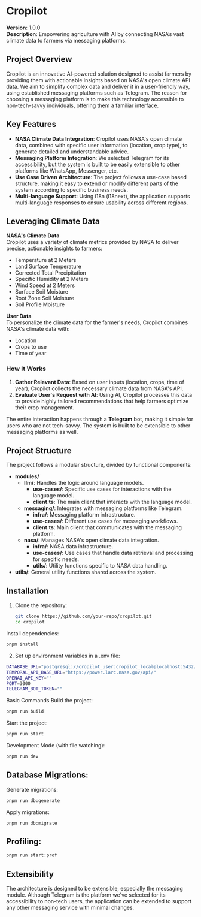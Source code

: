 # Cropilot

**Version**: 1.0.0  
**Description**: Empowering agriculture with AI by connecting NASA’s vast climate data to farmers via messaging platforms.

## Project Overview

Cropilot is an innovative AI-powered solution designed to assist farmers by providing them with actionable insights based on NASA's open climate API data. We aim to simplify complex data and deliver it in a user-friendly way, using established messaging platforms such as Telegram. The reason for choosing a messaging platform is to make this technology accessible to non-tech-savvy individuals, offering them a familiar interface.

## Key Features

- **NASA Climate Data Integration**: Cropilot uses NASA's open climate data, combined with specific user information (location, crop type), to generate detailed and understandable advice.
- **Messaging Platform Integration**: We selected Telegram for its accessibility, but the system is built to be easily extensible to other platforms like WhatsApp, Messenger, etc.
- **Use Case Driven Architecture**: The project follows a use-case based structure, making it easy to extend or modify different parts of the system according to specific business needs.
- **Multi-language Support**: Using i18n (i18next), the application supports multi-language responses to ensure usability across different regions.

## Leveraging Climate Data

**NASA's Climate Data**  
Cropilot uses a variety of climate metrics provided by NASA to deliver precise, actionable insights to farmers:
- Temperature at 2 Meters
- Land Surface Temperature
- Corrected Total Precipitation
- Specific Humidity at 2 Meters
- Wind Speed at 2 Meters
- Surface Soil Moisture
- Root Zone Soil Moisture
- Soil Profile Moisture

**User Data**  
To personalize the climate data for the farmer's needs, Cropilot combines NASA's climate data with:
- Location
- Crops to use
- Time of year

### How It Works
1. **Gather Relevant Data**: Based on user inputs (location, crops, time of year), Cropilot collects the necessary climate data from NASA's API.
2. **Evaluate User's Request with AI**: Using AI, Cropilot processes this data to provide highly tailored recommendations that help farmers optimize their crop management.

The entire interaction happens through a **Telegram** bot, making it simple for users who are not tech-savvy. The system is built to be extensible to other messaging platforms as well.

## Project Structure

The project follows a modular structure, divided by functional components:

- **modules/**
  - **llm/**: Handles the logic around language models.
    - **use-cases/**: Specific use cases for interactions with the language model.
    - **client.ts**: The main client that interacts with the language model.
  - **messaging/**: Integrates with messaging platforms like Telegram.
    - **infra/**: Messaging platform infrastructure.
    - **use-cases/**: Different use cases for messaging workflows.
    - **client.ts**: Main client that communicates with the messaging platform.
  - **nasa/**: Manages NASA's open climate data integration.
    - **infra/**: NASA data infrastructure.
    - **use-cases/**: Use cases that handle data retrieval and processing for specific needs.
    - **utils/**: Utility functions specific to NASA data handling.
- **utils/**: General utility functions shared across the system.

## Installation

1. Clone the repository:

   ```bash
   git clone https://github.com/your-repo/cropilot.git
   cd cropilot
   ```

Install dependencies:

```bash
pnpm install

```
2. Set up environment variables in a .env file:
```bash
DATABASE_URL="postgresql://cropilot_user:cropilot_local@localhost:5432/cropilot"
TEMPORAL_API_BASE_URL="https://power.larc.nasa.gov/api/"
OPENAI_API_KEY=""
PORT=3000
TELEGRAM_BOT_TOKEN=""
```

Basic Commands
Build the project:


```bash
pnpm run build
```

Start the project:

```bash
pnpm run start
```

Development Mode (with file watching):


```bash
pnpm run dev
```

## Database Migrations:

Generate migrations:
```bash
pnpm run db:generate

```
Apply migrations:

```bash
pnpm run db:migrate
```

##  Profiling:

```bash
pnpm run start:prof
```

## Extensibility
The architecture is designed to be extensible, especially the messaging module. Although Telegram is the platform we've selected for its accessibility to non-tech users, the application can be extended to support any other messaging service with minimal changes.
